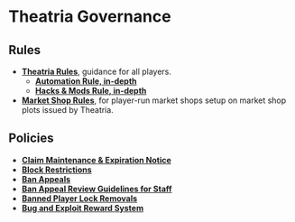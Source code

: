 # Theatria Governance

## Rules
- **[Theatria Rules](rules/README.md)**, guidance for all players.
    - **[Automation Rule, in-depth](rules/automation-rule-in-depth.md)**
    - **[Hacks & Mods Rule, in-depth](rules/hacks-mods-rule-in-depth.md)**
- **[Market Shop Rules](rules/market-shop-rules.md)**, for player-run market shops setup on market shop plots issued by Theatria.

## Policies

- **[Claim Maintenance & Expiration Notice](claim-maintenance-and-expiration-notice.md)**
- **[Block Restrictions](block-restrictions/README.md)**
- **[Ban Appeals](ban-appeals/README.md)**
- **[Ban Appeal Review Guidelines for Staff](ban-appeals/ban-appeal-review-guidelines.md)**
- **[Banned Player Lock Removals](banned-player-lock-removals.md)**
- **[Bug and Exploit Reward System](bug-and-exploit-reward-system.md)**
